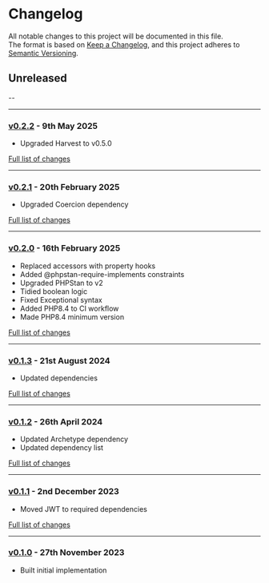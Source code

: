# Changelog

All notable changes to this project will be documented in this file.<br>
The format is based on [Keep a Changelog](https://keepachangelog.com/en/1.0.0/),
and this project adheres to [Semantic Versioning](https://semver.org/spec/v2.0.0.html).

## Unreleased
--

---

### [v0.2.2](https://github.com/decodelabs/cipher/commits/v0.2.2) - 9th May 2025

- Upgraded Harvest to v0.5.0

[Full list of changes](https://github.com/decodelabs/cipher/compare/v0.2.1...v0.2.2)

---

### [v0.2.1](https://github.com/decodelabs/cipher/commits/v0.2.1) - 20th February 2025

- Upgraded Coercion dependency

[Full list of changes](https://github.com/decodelabs/cipher/compare/v0.2.0...v0.2.1)

---

### [v0.2.0](https://github.com/decodelabs/cipher/commits/v0.2.0) - 16th February 2025

- Replaced accessors with property hooks
- Added @phpstan-require-implements constraints
- Upgraded PHPStan to v2
- Tidied boolean logic
- Fixed Exceptional syntax
- Added PHP8.4 to CI workflow
- Made PHP8.4 minimum version

[Full list of changes](https://github.com/decodelabs/cipher/compare/v0.1.3...v0.2.0)

---

### [v0.1.3](https://github.com/decodelabs/cipher/commits/v0.1.3) - 21st August 2024

- Updated dependencies

[Full list of changes](https://github.com/decodelabs/cipher/compare/v0.1.2...v0.1.3)

---

### [v0.1.2](https://github.com/decodelabs/cipher/commits/v0.1.2) - 26th April 2024

- Updated Archetype dependency
- Updated dependency list

[Full list of changes](https://github.com/decodelabs/cipher/compare/v0.1.1...v0.1.2)

---

### [v0.1.1](https://github.com/decodelabs/cipher/commits/v0.1.1) - 2nd December 2023

- Moved JWT to required dependencies

[Full list of changes](https://github.com/decodelabs/cipher/compare/v0.1.0...v0.1.1)

---

### [v0.1.0](https://github.com/decodelabs/cipher/commits/v0.1.0) - 27th November 2023

- Built initial implementation
